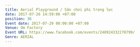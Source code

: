 ```yaml
---
title: Aerial Playground / Sân chơi phi trọng lực
date: 2017-07-26 14:59:00 +07:00
position: 36
Event date: 2017-07-29 00:00:00 +07:00
Venue: Om Factory
Event URL: https://www.facebook.com/events/248924332278799/
Genre: AERIAL
---
```


